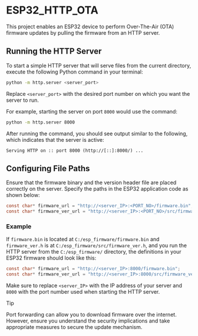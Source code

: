 # ESP32_HTTP_OTA

This project enables an ESP32 device to perform Over-The-Air (OTA) firmware updates by pulling the firmware from an HTTP server.

## Running the HTTP Server

To start a simple HTTP server that will serve files from the current directory, execute the following Python command in your terminal:

```bash
python -m http.server <server_port>
```

Replace `<server_port>` with the desired port number on which you want the server to run.

For example, starting the server on port `8000` would use the command:

```bash
python -m http.server 8000
```

After running the command, you should see output similar to the following, which indicates that the server is active:

```
Serving HTTP on :: port 8000 (http://[::]:8000/) ...
```

## Configuring File Paths

Ensure that the firmware binary and the version header file are placed correctly on the server. Specify the paths in the ESP32 application code as shown below:

```c
const char* firmware_url = "http://<server_IP>:<PORT_NO>/firmware.bin";
const char* firmware_ver_url = "http://<server_IP>:<PORT_NO>/src/firmware_ver.h";
```

### Example

If `firmware.bin` is located at `C:/esp_firmware/firmware.bin` and `firmware_ver.h` is at `C:/esp_firmware/src/firmware_ver.h`, and you run the HTTP server from the `C:/esp_firmware/` directory, the definitions in your ESP32 firmware should look like this:

```c
const char* firmware_url = "http://<server_IP>:8000/firmware.bin";
const char* firmware_ver_url = "http://<server_IP>:8000/src/firmware_ver.h";
```

Make sure to replace `<server_IP>` with the IP address of your server and `8000` with the port number used when starting the HTTP server.

> [!TIP]
> Port forwarding can allow you to download firmware over the internet. However, ensure you understand the security implications and take appropriate measures to secure the update mechanism.
